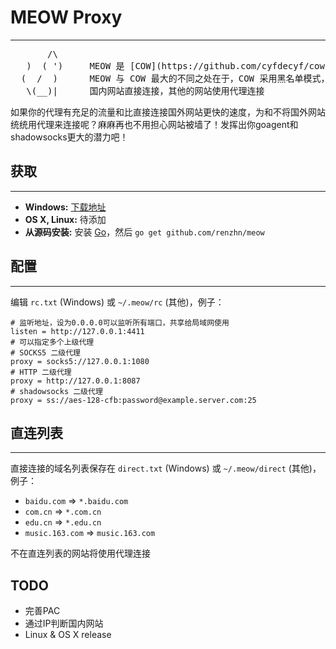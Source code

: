 # MEOW Proxy
---

<pre>
       /\
   )  ( ')     MEOW 是 [COW](https://github.com/cyfdecyf/cow) 的一个派生版本
  (  /  )      MEOW 与 COW 最大的不同之处在于，COW 采用黑名单模式， 而 MEOW 采用白名单模式
   \(__)|      国内网站直接连接，其他的网站使用代理连接
</pre>

如果你的代理有充足的流量和比直接连接国外网站更快的速度，为和不将国外网站统统用代理来连接呢？麻麻再也不用担心网站被墙了！发挥出你goagent和shadowsocks更大的潜力吧！

## 获取
---

- **Windows:** [下载地址](http://meowproxy.me/)
- **OS X, Linux:** 待添加
- **从源码安装:** 安装 [Go](http://golang.org/doc/install)，然后 `go get github.com/renzhn/meow`

## 配置
---

编辑 `rc.txt` (Windows) 或 `~/.meow/rc` (其他)，例子：

    # 监听地址，设为0.0.0.0可以监听所有端口，共享给局域网使用
    listen = http://127.0.0.1:4411
    # 可以指定多个上级代理
    # SOCKS5 二级代理
    proxy = socks5://127.0.0.1:1080
    # HTTP 二级代理
    proxy = http://127.0.0.1:8087
    # shadowsocks 二级代理
    proxy = ss://aes-128-cfb:password@example.server.com:25

## 直连列表
---

直接连接的域名列表保存在 `direct.txt` (Windows) 或 `~/.meow/direct` (其他)，例子：

-  `baidu.com` => `*.baidu.com`
-  `com.cn` => `*.com.cn`
-  `edu.cn` => `*.edu.cn`
-  `music.163.com` => `music.163.com`

不在直连列表的网站将使用代理连接

## TODO

- 完善PAC
- 通过IP判断国内网站
- Linux & OS X release